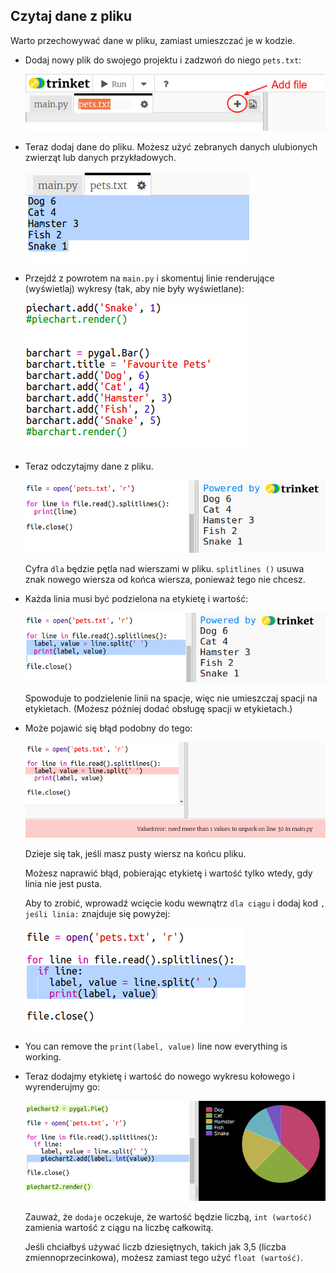 ## Czytaj dane z pliku

Warto przechowywać dane w pliku, zamiast umieszczać je w kodzie.

+ Dodaj nowy plik do swojego projektu i zadzwoń do niego `pets.txt`:
    
    ![zrzut ekranu](images/pets-file.png)

+ Teraz dodaj dane do pliku. Możesz użyć zebranych danych ulubionych zwierząt lub danych przykładowych.
    
    ![zrzut ekranu](images/pets-data.png)

+ Przejdź z powrotem na `main.py` i skomentuj linie renderujące (wyświetlaj) wykresy (tak, aby nie były wyświetlane):
    
    ![zrzut ekranu](images/pets-comment.png)

+ Teraz odczytajmy dane z pliku.
    
    ![zrzut ekranu](images/pets-read.png)
    
    Cyfra `dla` będzie pętla nad wierszami w pliku. `splitlines ()` usuwa znak nowego wiersza od końca wiersza, ponieważ tego nie chcesz.

+ Każda linia musi być podzielona na etykietę i wartość:
    
    ![zrzut ekranu](images/pets-split.png)
    
    Spowoduje to podzielenie linii na spacje, więc nie umieszczaj spacji na etykietach. (Możesz później dodać obsługę spacji w etykietach.)

+ Może pojawić się błąd podobny do tego:
    
    ![zrzut ekranu](images/pets-error.png)
    
    Dzieje się tak, jeśli masz pusty wiersz na końcu pliku.
    
    Możesz naprawić błąd, pobierając etykietę i wartość tylko wtedy, gdy linia nie jest pusta.
    
    Aby to zrobić, wprowadź wcięcie kodu wewnątrz `dla ciągu` i dodaj kod `, jeśli linia:` znajduje się powyżej:
    
    ![zrzut ekranu](images/pets-fix.png)

+ You can remove the `print(label, value)` line now everything is working.

+ Teraz dodajmy etykietę i wartość do nowego wykresu kołowego i wyrenderujmy go:
    
    ![zrzut ekranu](images/pets-pie2.png)
    
    Zauważ, że `dodaje` oczekuje, że wartość będzie liczbą, `int (wartość)` zamienia wartość z ciągu na liczbę całkowitą.
    
    Jeśli chciałbyś używać liczb dziesiętnych, takich jak 3,5 (liczba zmiennoprzecinkowa), możesz zamiast tego użyć `float (wartość)`.